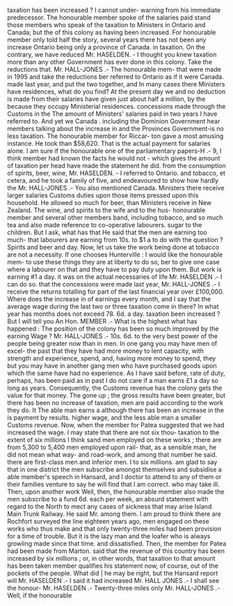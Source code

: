 taxation has been increased ? I cannot under- warning from his immediate predecessor. The honourable member spoke of the salaries paid stand those members who speak of the taxation to Ministers in Ontario and Canada; but the of this colony as having been increased. For honourable member only told half the story, several years there has not been any increase Ontario being only a province of Canada. in taxation. On the contrary, we have reduced Mr. HASELDEN. - I thought you knew taxation more than any other Government has ever done in this colony. Take the reductions that. Mr. HALL-JONES .- The honourable mem- that were made in 1995 and take the reductions ber referred to Ontario as if it were Canada. made last year, and put the two together, and In many cases there Ministers have residences, what do you find? At the present day we and no deduction is made from their salaries have given just about half a million, by the because they occupy Ministerial residences. concessions made through the Customs in the The amount of Ministers' salaries paid in two years I have referred to. And yet we Canada . including the Dominion Government hear members talking about the increase in and the Provinces Government-is no less taxation. The honourable member for Riccar- ton gave a most amusing instance. He took than $58,620. That is the actual payment for salaries alone. I am sure if the honourable one of the parliamentary papers-H .- 9, I think member had known the facts he would not - which gives the amount of taxation per head have made the statement he did. from the consumption of spirits, beer, wine, Mr. HASELDEN. - I referred to Ontario. and tobacco, et cetera, and he took a family of five, and endeavoured to show how hardly the Mr. HALL-JONES .- You also mentioned Canada. Ministers there receive larger salaries Customs duties upon those items pressed upon this household. He allowed so much for beer, than Ministers receive in New Zealand. The wine, and spirits to the wife and to the hus- honourable member and several other members band, including tobacco, and so much tea and also made reference to co-operative labourers. sugar to the children. But I ask, what has that He said that the men are earning too much- that labourers are earning from 10s. to $1 a to do with the question ? Spirits and beer and day. Now, let us take the work being done at tobacco are not a necessity. If one chooses Hunterville : I would like the honourable mem- to use these things they are at liberty to do so, ber to give one case where a labourer on that and they have to pay duty upon them. But work is earning #1 a day. it was on the actual necessaries of life Mr. HASELDEN .- I can do so. that the concessions were made last year, Mr. HALL-JONES .- I receive the returns totalling for part of the last financial year over £100,000. Where does the increase in of earnings every month, and I say that the average wage during the last two or three taxation come in there? In what year has months does not exceed 78. 6d. a day. taxation been increased ? But I will tell you An Hon. MEMBER .- What is the highest what has happened : The position of the colony has been so much improved by the earning Wage ? Mr. HALL-JONES .- 10s. 6d. to the very best power of the people being greater now than in men. In one gang you may have men of excel- the past that they have had more money to lent capacity, with strength and experience, spend, and, having more money to spend, they but you may have in another gang men who have purchased goods upon which the same have had no experience. As I have said before, rate of duty, perhaps, has been paid as in past I do not care if a man earns £1 a day so long as years. Consequently, the Customs revenue has the colony gets the value for that money. The gone up ; the gross results have been greater, but there has been no increase of taxation, men are paid according to the work they do. It The able man earns a although there has been an increase in the is payment by results. higher wage, and the less able man a smaller Customs revenue. Now, when the member for Patea suggested that we had increased the wage. I may state that there are not six thou- taxation to the extent of six millions I think sand men employed on these works ; there are from 5,300 to 5,400 men employed upon rail- that, as a sensible man, he did not mean what way- and road-work, and among that number he said. there are first-class men and inferior men. I to six millions. am glad to say that in one district the men subscribe amongst themselves and subsidise a able member's speech in Hansard, and I doctor to attend to any of them or their families venture to say he will find that I am correct. who may take ill. Then, upon another work Well, then, the honourable member also made the men subscribe to a fund 6d. each per week, an absurd statement with regard to the North to mect any cases of sickness that may arise Island Main Trunk Railway. He said Mr. among them. I am proud to think there are Rochfort surveyed the line eighteen years ago, men engaged on these works who thus make and that only twenty-three miles had been provision for a time of trouble. But it is the lazy man and the loafer who is always growling made since that time. and dissatisfied. Then, the member for Patea had been made from Marton. said that the revenue of this country has been increased by six millions ; or, in other words, that taxation to that amount has been taken member qualifies his statement now, of course, out of the pockets of the people. What did | he may be right, but the Hansard report will Mr. HASELDEN .- I said it had increased Mr. HALL JONES .- I shall see the honour- Mr. HASELDEN .- Twenty-three miles only Mr. HALL-JONES .- Well, if the honourable 